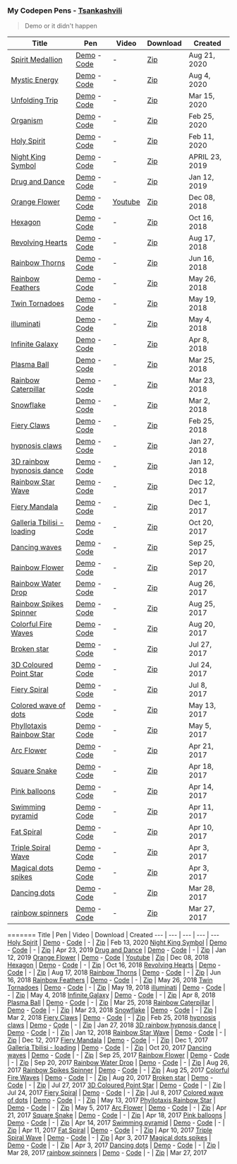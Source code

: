 ### My Codepen Pens - [Tsankashvili](https://codepen.io/Tsankashvili/)

> Demo or it didn't happen

| Title                                                   | Pen                                                                                                                                                          | Video                                                  | Download                                                                          | Created        |
| ------------------------------------------------------- | ------------------------------------------------------------------------------------------------------------------------------------------------------------ | ------------------------------------------------------ | --------------------------------------------------------------------------------- | -------------- |
| [Spirit Medallion](/spirit-medallion)                             | [Demo](https://codepen.io/Tsankashvili/live/KKzNxwj) - [Code](https://codepen.io/Tsankashvili/pen/KKzNxwj)                                                   | -                                                      | [Zip](https://codepen.io/Tsankashvili/share/zip/KKzNxwj)                          | Aug 21, 2020   |
| [Mystic Energy](/mystic-energy)                             | [Demo](https://codepen.io/Tsankashvili/live/poyojgV) - [Code](https://codepen.io/Tsankashvili/pen/poyojgV)                                                   | -                                                      | [Zip](https://codepen.io/Tsankashvili/share/zip/poyojgV)                          | Aug 4, 2020   |
| [Unfolding Trip](/unfolding-trip)                             | [Demo](https://codepen.io/Tsankashvili/live/GRJdZGL) - [Code](https://codepen.io/Tsankashvili/pen/GRJdZGL)                                                   | -                                                      | [Zip](https://codepen.io/Tsankashvili/share/zip/GRJdZGL)                          | Mar 15, 2020   |
| [Organism](/organism)                             | [Demo](https://codepen.io/Tsankashvili/live/MWwJQrJ) - [Code](https://codepen.io/Tsankashvili/pen/MWwJQrJ)                                                   | -                                                      | [Zip](https://codepen.io/Tsankashvili/share/zip/MWwJQrJ)                          | Feb 25, 2020   |
| [Holy Spirit](/holy-spirit)                             | [Demo](https://codepen.io/Tsankashvili/live/KKpdGEO) - [Code](https://codepen.io/Tsankashvili/pen/KKpdGEO)                                                   | -                                                      | [Zip](https://codepen.io/Tsankashvili/share/zip/KKpdGEO)                          | Feb 11, 2020   |
| [Night King Symbol](/night-king-symbol)                 | [Demo](https://codepen.io/Tsankashvili/live/KYGwjO) - [Code](https://codepen.io/Tsankashvili/pen/KYGwjO)                                                     | -                                                      | [Zip](https://codepen.io/Tsankashvili/share/zip/KYGwjO)                           | APRIL 23, 2019 |
| [Drug and Dance](/drug-and-dance)                       | [Demo](https://codepen.io/Tsankashvili/live/BvGvPR) - [Code](https://codepen.io/Tsankashvili/pen/BvGvPR)                                                     | -                                                      | [Zip](https://codepen.io/Tsankashvili/share/zip/BvGvPR)                           | Jan 12, 2019   |
| [Orange Flower](/orange-flower)                         | [Demo](https://codepen.io/Tsankashvili/live/bObMOe) - [Code](https://codepen.io/Tsankashvili/pen/bObMOe)                                                     | [Youtube](https://www.youtube.com/watch?v=Tm3qrZFxhdg) | [Zip](https://codepen.io/Tsankashvili/share/zip/bObMOe)                           | Dec 08, 2018   |
| [Hexagon](/hexagon)                                     | [Demo](https://codepen.io/Tsankashvili/live/zmPXGX) - [Code](https://codepen.io/Tsankashvili/pen/zmPXGX)                                                     | -                                                      | [Zip](https://codepen.io/Tsankashvili/share/zip/zmPXGX)                           | Oct 16, 2018   |
| [Revolving Hearts](/revolving-hearts)                   | [Demo](https://codepen.io/Tsankashvili/live/WKVKLq) - [Code](https://codepen.io/Tsankashvili/pen/WKVKLq)                                                     | -                                                      | [Zip](https://codepen.io/Tsankashvili/share/zip/WKVKLq)                           | Aug 17, 2018   |
| [Rainbow Thorns](/rainbow-thorns)                       | [Demo](https://codepen.io/Tsankashvili/live/JZrapG) - [Code](https://codepen.io/Tsankashvili/pen/JZrapG)                                                     | -                                                      | [Zip](https://codepen.io/Tsankashvili/share/zip/JZrapG)                           | Jun 16, 2018   |
| [Rainbow Feathers](/rainbow-feathers)                   | [Demo](https://codepen.io/Tsankashvili/live/qYeEwO) - [Code](https://codepen.io/Tsankashvili/pen/qYeEwO)                                                     | -                                                      | [Zip](https://codepen.io/Tsankashvili/share/zip/qYeEwO)                           | May 26, 2018   |
| [Twin Tornadoes](/twin-tornadoes)                       | [Demo](https://codepen.io/Tsankashvili/live/MGZMGN) - [Code](https://codepen.io/Tsankashvili/pen/MGZMGN)                                                     | -                                                      | [Zip](https://codepen.io/Tsankashvili/share/zip/MGZMGN)                           | May 19, 2018   |
| [illuminati](/illuminati)                               | [Demo](https://codepen.io/Tsankashvili/live/yjompv) - [Code](https://codepen.io/Tsankashvili/pen/yjompv)                                                     | -                                                      | [Zip](https://codepen.io/Tsankashvili/share/zip/yjompv)                           | May 4, 2018    |
| [Infinite Galaxy](/infinite-galaxy)                     | [Demo](https://codepen.io/Tsankashvili/live/jzQQMa) - [Code](https://codepen.io/Tsankashvili/pen/jzQQMa)                                                     | -                                                      | [Zip](https://codepen.io/Tsankashvili/share/zip/jzQQMa)                           | Apr 8, 2018    |
| [Plasma Ball](/plasma-ball)                             | [Demo](https://codepen.io/Tsankashvili/live/MVvLZB) - [Code](https://codepen.io/Tsankashvili/pen/MVvLZB)                                                     | -                                                      | [Zip](https://codepen.io/Tsankashvili/share/zip/MVvLZB)                           | Mar 25, 2018   |
| [Rainbow Caterpillar](/rainbow-caterpillar)             | [Demo](https://codepen.io/Tsankashvili/live/bvRZjz) - [Code](https://codepen.io/Tsankashvili/pen/bvRZjz)                                                     | -                                                      | [Zip](https://codepen.io/Tsankashvili/share/zip/bvRZjz)                           | Mar 23, 2018   |
| [Snowflake](/snowflake)                                 | [Demo](https://codepen.io/Tsankashvili/live/OQGyVO) - [Code](https://codepen.io/Tsankashvili/pen/OQGyVO)                                                     | -                                                      | [Zip](https://codepen.io/Tsankashvili/share/zip/OQGyVO)                           | Mar 2, 2018    |
| [Fiery Claws](/fiery-claws)                             | [Demo](https://codepen.io/Tsankashvili/live/ZrqGZe) - [Code](https://codepen.io/Tsankashvili/pen/ZrqGZe)                                                     | -                                                      | [Zip](https://codepen.io/Tsankashvili/share/zip/ZrqGZe)                           | Feb 25, 2018   |
| [hypnosis claws](/hypnosis-claws)                       | [Demo](https://codepen.io/Tsankashvili/live/ZvgNVg) - [Code](https://codepen.io/Tsankashvili/pen/ZvgNVg)                                                     | -                                                      | [Zip](https://codepen.io/Tsankashvili/share/zip/ZvgNVg)                           | Jan 27, 2018   |
| [3D rainbow hypnosis dance](/3d-rainbow-hypnosis-dance) | [Demo](https://codepen.io/Tsankashvili/live/rpvZYE) - [Code](https://codepen.io/Tsankashvili/pen/rpvZYE)                                                     | -                                                      | [Zip](https://codepen.io/Tsankashvili/share/zip/rpvZYE)                           | Jan 12, 2018   |
| [Rainbow Star Wave](/rainbow-star-wave)                 | [Demo](https://codepen.io/Tsankashvili/live/PEoXQR) - [Code](https://codepen.io/Tsankashvili/pen/PEoXQR)                                                     | -                                                      | [Zip](https://codepen.io/Tsankashvili/share/zip/PEoXQR)                           | Dec 12, 2017   |
| [Fiery Mandala](/fiery-mandala)                         | [Demo](https://codepen.io/Tsankashvili/live/zPyQvr) - [Code](https://codepen.io/Tsankashvili/pen/zPyQvr)                                                     | -                                                      | [Zip](https://codepen.io/Tsankashvili/share/zip/zPyQvr)                           | Dec 1, 2017    |
| [Galleria Tbilisi - loading](/galleria-tbilisi-loading) | [Demo](https://codepen.io/Tsankashvili/live/QqopeK) - [Code](https://codepen.io/Tsankashvili/pen/QqopeK)                                                     | -                                                      | [Zip](https://codepen.io/Tsankashvili/share/zip/QqopeK)                           | Oct 20, 2017   |
| [Dancing waves](/dancing-waves)                         | [Demo](https://codepen.io/Tsankashvili/live/BwpwZz) - [Code](https://codepen.io/Tsankashvili/pen/BwpwZz)                                                     | -                                                      | [Zip](https://codepen.io/Tsankashvili/share/zip/BwpwZz)                           | Sep 25, 2017   |
| [Rainbow Flower](/rainbow-flower)                       | [Demo](https://codepen.io/Tsankashvili/live/oGxOZr) - [Code](https://codepen.io/Tsankashvili/pen/oGxOZr)                                                     | -                                                      | [Zip](https://codepen.io/Tsankashvili/share/zip/oGxOZr)                           | Sep 20, 2017   |
| [Rainbow Water Drop](/rainbow-water-drop)               | [Demo](https://codepen.io/Tsankashvili/live/ddfe838e5808d6f44515eb084666736a) - [Code](https://codepen.io/Tsankashvili/pen/ddfe838e5808d6f44515eb084666736a) | -                                                      | [Zip](https://codepen.io/Tsankashvili/share/zip/ddfe838e5808d6f44515eb084666736a) | Aug 26, 2017   |
| [Rainbow Spikes Spinner](/rainbow-spinners)             | [Demo](https://codepen.io/Tsankashvili/live/ZJMpMr) - [Code](https://codepen.io/Tsankashvili/pen/ZJMpMr)                                                     | -                                                      | [Zip](https://codepen.io/Tsankashvili/share/zip/ZJMpMr)                           | Aug 25, 2017   |
| [Colorful Fire Waves](/colorful-fire-waves)             | [Demo](https://codepen.io/Tsankashvili/live/dzmVOJ) - [Code](https://codepen.io/Tsankashvili/pen/dzmVOJ)                                                     | -                                                      | [Zip](https://codepen.io/Tsankashvili/share/zip/dzmVOJ)                           | Aug 20, 2017   |
| [Broken star](/broken-star)                             | [Demo](https://codepen.io/Tsankashvili/live/GvJPLN) - [Code](https://codepen.io/Tsankashvili/pen/GvJPLN)                                                     | -                                                      | [Zip](https://codepen.io/Tsankashvili/share/zip/GvJPLN)                           | Jul 27, 2017   |
| [3D Coloured Point Star](/3d-coloured-point-star)       | [Demo](https://codepen.io/Tsankashvili/live/XaWxLa) - [Code](https://codepen.io/Tsankashvili/pen/XaWxLa)                                                     | -                                                      | [Zip](https://codepen.io/Tsankashvili/share/zip/XaWxLa)                           | Jul 24, 2017   |
| [Fiery Spiral](/fiery-spiral)                           | [Demo](https://codepen.io/Tsankashvili/live/xryRKd) - [Code](https://codepen.io/Tsankashvili/pen/xryRKd)                                                     | -                                                      | [Zip](https://codepen.io/Tsankashvili/share/zip/xryRKd)                           | Jul 8, 2017    |
| [Colored wave of dots](/colored-wave-of-dots)           | [Demo](https://codepen.io/Tsankashvili/live/WjJXEZ) - [Code](https://codepen.io/Tsankashvili/pen/WjJXEZ)                                                     | -                                                      | [Zip](https://codepen.io/Tsankashvili/share/zip/WjJXEZ)                           | May 13, 2017   |
| [Phyllotaxis Rainbow Star](/phyllotaxis-rainbow-star)   | [Demo](https://codepen.io/Tsankashvili/live/PmJrjX) - [Code](https://codepen.io/Tsankashvili/pen/PmJrjX)                                                     | -                                                      | [Zip](https://codepen.io/Tsankashvili/share/zip/PmJrjX)                           | May 5, 2017    |
| [Arc Flower](/arc-flower)                               | [Demo](https://codepen.io/Tsankashvili/live/rmeXEq) - [Code](https://codepen.io/Tsankashvili/pen/rmeXEq)                                                     | -                                                      | [Zip](https://codepen.io/Tsankashvili/share/zip/rmeXEq)                           | Apr 21, 2017   |
| [Square Snake](/square-snake)                           | [Demo](https://codepen.io/Tsankashvili/live/jmbYGK) - [Code](https://codepen.io/Tsankashvili/pen/jmbYGK)                                                     | -                                                      | [Zip](https://codepen.io/Tsankashvili/share/zip/jmbYGK)                           | Apr 18, 2017   |
| [Pink balloons](/pink-balloons)                         | [Demo](https://codepen.io/Tsankashvili/live/RVNejv) - [Code](https://codepen.io/Tsankashvili/pen/RVNejv)                                                     | -                                                      | [Zip](https://codepen.io/Tsankashvili/share/zip/RVNejv)                           | Apr 14, 2017   |
| [Swimming pyramid](/swimming-pyramid)                   | [Demo](https://codepen.io/Tsankashvili/live/oWvWZO) - [Code](https://codepen.io/Tsankashvili/pen/oWvWZO)                                                     | -                                                      | [Zip](https://codepen.io/Tsankashvili/share/zip/oWvWZO)                           | Apr 11, 2017   |
| [Fat Spiral](/fat-spiral)                               | [Demo](https://codepen.io/Tsankashvili/live/mWNQqq) - [Code](https://codepen.io/Tsankashvili/pen/mWNQqq)                                                     | -                                                      | [Zip](https://codepen.io/Tsankashvili/share/zip/mWNQqq)                           | Apr 10, 2017   |
| [Triple Spiral Wave](/triple-spiral-wave)               | [Demo](https://codepen.io/Tsankashvili/live/PpLwwW) - [Code](https://codepen.io/Tsankashvili/pen/PpLwwW)                                                     | -                                                      | [Zip](https://codepen.io/Tsankashvili/share/zip/PpLwwW)                           | Apr 3, 2017    |
| [Magical dots spikes](/magical-dots-spikes)             | [Demo](https://codepen.io/Tsankashvili/live/RpdNNa) - [Code](https://codepen.io/Tsankashvili/pen/RpdNNa)                                                     | -                                                      | [Zip](https://codepen.io/Tsankashvili/share/zip/RpdNNa)                           | Apr 3, 2017    |
| [Dancing dots](/dancing-dots)                           | [Demo](https://codepen.io/Tsankashvili/live/yMRyzO) - [Code](https://codepen.io/Tsankashvili/pen/yMRyzO)                                                     | -                                                      | [Zip](https://codepen.io/Tsankashvili/share/zip/yMRyzO)                           | Mar 28, 2017   |
| [rainbow spinners](/rainbow-spinners)                   | [Demo](https://codepen.io/Tsankashvili/live/qrMaxy) - [Code](https://codepen.io/Tsankashvili/pen/qrMaxy)                                                     | -                                                      | [Zip](https://codepen.io/Tsankashvili/share/zip/qrMaxy)                           | Mar 27, 2017   |
=======
Title | Pen | Video | Download | Created
--- | --- | --- | --- | ---
[Holy Spirit](/holy-spirit) | [Demo](https://codepen.io/Tsankashvili/live/KKpdGEO)  - [Code](https://codepen.io/Tsankashvili/pen/KKpdGEO) | - | [Zip](https://codepen.io/Tsankashvili/share/zip/KKpdGEO) | Feb 13, 2020
[Night King Symbol](/night-king-symbol) | [Demo](https://codepen.io/Tsankashvili/live/KYGwjO)  - [Code](https://codepen.io/Tsankashvili/pen/KYGwjO) | - | [Zip](https://codepen.io/Tsankashvili/share/zip/KYGwjO) | Apr 23, 2019
[Drug and Dance](/drug-and-dance) | [Demo](https://codepen.io/Tsankashvili/live/BvGvPR)  - [Code](https://codepen.io/Tsankashvili/pen/BvGvPR) | - | [Zip](https://codepen.io/Tsankashvili/share/zip/BvGvPR) | Jan 12, 2019
[Orange Flower](/orange-flower) | [Demo](https://codepen.io/Tsankashvili/live/bObMOe)  - [Code](https://codepen.io/Tsankashvili/pen/bObMOe) | [Youtube](https://www.youtube.com/watch?v=Tm3qrZFxhdg) | [Zip](https://codepen.io/Tsankashvili/share/zip/bObMOe) | Dec 08, 2018
[Hexagon](/hexagon) | [Demo](https://codepen.io/Tsankashvili/live/zmPXGX)  - [Code](https://codepen.io/Tsankashvili/pen/zmPXGX) | - | [Zip](https://codepen.io/Tsankashvili/share/zip/zmPXGX) | Oct 16, 2018
[Revolving Hearts](/revolving-hearts) | [Demo](https://codepen.io/Tsankashvili/live/WKVKLq)  - [Code](https://codepen.io/Tsankashvili/pen/WKVKLq) | - | [Zip](https://codepen.io/Tsankashvili/share/zip/WKVKLq) | Aug 17, 2018
[Rainbow Thorns](/rainbow-thorns) | [Demo](https://codepen.io/Tsankashvili/live/JZrapG)  - [Code](https://codepen.io/Tsankashvili/pen/JZrapG) | - | [Zip](https://codepen.io/Tsankashvili/share/zip/JZrapG) | Jun 16, 2018
[Rainbow Feathers](/rainbow-feathers) | [Demo](https://codepen.io/Tsankashvili/live/qYeEwO)  - [Code](https://codepen.io/Tsankashvili/pen/qYeEwO) | - | [Zip](https://codepen.io/Tsankashvili/share/zip/qYeEwO) | May 26, 2018
[Twin Tornadoes](/twin-tornadoes) | [Demo](https://codepen.io/Tsankashvili/live/MGZMGN)  - [Code](https://codepen.io/Tsankashvili/pen/MGZMGN) | - | [Zip](https://codepen.io/Tsankashvili/share/zip/MGZMGN) | May 19, 2018
[illuminati](/illuminati) | [Demo](https://codepen.io/Tsankashvili/live/yjompv)  - [Code](https://codepen.io/Tsankashvili/pen/yjompv) | - | [Zip](https://codepen.io/Tsankashvili/share/zip/yjompv) | May 4, 2018
[Infinite Galaxy](/infinite-galaxy) | [Demo](https://codepen.io/Tsankashvili/live/jzQQMa)  - [Code](https://codepen.io/Tsankashvili/pen/jzQQMa) | - | [Zip](https://codepen.io/Tsankashvili/share/zip/jzQQMa) | Apr 8, 2018
[Plasma Ball](/plasma-ball) | [Demo](https://codepen.io/Tsankashvili/live/MVvLZB)  - [Code](https://codepen.io/Tsankashvili/pen/MVvLZB) | - | [Zip](https://codepen.io/Tsankashvili/share/zip/MVvLZB) | Mar 25, 2018
[Rainbow Caterpillar](/rainbow-caterpillar) | [Demo](https://codepen.io/Tsankashvili/live/bvRZjz)  - [Code](https://codepen.io/Tsankashvili/pen/bvRZjz) | - | [Zip](https://codepen.io/Tsankashvili/share/zip/bvRZjz) | Mar 23, 2018
[Snowflake](/snowflake) | [Demo](https://codepen.io/Tsankashvili/live/OQGyVO)  - [Code](https://codepen.io/Tsankashvili/pen/OQGyVO) | - | [Zip](https://codepen.io/Tsankashvili/share/zip/OQGyVO) | Mar 2, 2018
[Fiery Claws](/fiery-claws) | [Demo](https://codepen.io/Tsankashvili/live/ZrqGZe)  - [Code](https://codepen.io/Tsankashvili/pen/ZrqGZe) | - | [Zip](https://codepen.io/Tsankashvili/share/zip/ZrqGZe) | Feb 25, 2018
[hypnosis claws](/hypnosis-claws) | [Demo](https://codepen.io/Tsankashvili/live/ZvgNVg)  - [Code](https://codepen.io/Tsankashvili/pen/ZvgNVg) | - | [Zip](https://codepen.io/Tsankashvili/share/zip/ZvgNVg) | Jan 27, 2018
[3D rainbow hypnosis dance](/3d-rainbow-hypnosis-dance) | [Demo](https://codepen.io/Tsankashvili/live/rpvZYE)  - [Code](https://codepen.io/Tsankashvili/pen/rpvZYE) | - | [Zip](https://codepen.io/Tsankashvili/share/zip/rpvZYE) | Jan 12, 2018
[Rainbow Star Wave](/rainbow-star-wave) | [Demo](https://codepen.io/Tsankashvili/live/PEoXQR)  - [Code](https://codepen.io/Tsankashvili/pen/PEoXQR) | - | [Zip](https://codepen.io/Tsankashvili/share/zip/PEoXQR) | Dec 12, 2017
[Fiery Mandala](/fiery-mandala) | [Demo](https://codepen.io/Tsankashvili/live/zPyQvr)  - [Code](https://codepen.io/Tsankashvili/pen/zPyQvr) | - | [Zip](https://codepen.io/Tsankashvili/share/zip/zPyQvr) | Dec 1, 2017
[Galleria Tbilisi - loading](/galleria-tbilisi-loading) | [Demo](https://codepen.io/Tsankashvili/live/QqopeK)  - [Code](https://codepen.io/Tsankashvili/pen/QqopeK) | - | [Zip](https://codepen.io/Tsankashvili/share/zip/QqopeK) | Oct 20, 2017
[Dancing waves](/dancing-waves) | [Demo](https://codepen.io/Tsankashvili/live/BwpwZz)  - [Code](https://codepen.io/Tsankashvili/pen/BwpwZz) | - | [Zip](https://codepen.io/Tsankashvili/share/zip/BwpwZz) | Sep 25, 2017
[Rainbow Flower](/rainbow-flower) | [Demo](https://codepen.io/Tsankashvili/live/oGxOZr)  - [Code](https://codepen.io/Tsankashvili/pen/oGxOZr) | - | [Zip](https://codepen.io/Tsankashvili/share/zip/oGxOZr) | Sep 20, 2017
[Rainbow Water Drop](/rainbow-water-drop) | [Demo](https://codepen.io/Tsankashvili/live/ddfe838e5808d6f44515eb084666736a)  - [Code](https://codepen.io/Tsankashvili/pen/ddfe838e5808d6f44515eb084666736a) | - | [Zip](https://codepen.io/Tsankashvili/share/zip/ddfe838e5808d6f44515eb084666736a) | Aug 26, 2017
[Rainbow Spikes Spinner](/rainbow-spinners) | [Demo](https://codepen.io/Tsankashvili/live/ZJMpMr)  - [Code](https://codepen.io/Tsankashvili/pen/ZJMpMr) | - | [Zip](https://codepen.io/Tsankashvili/share/zip/ZJMpMr) | Aug 25, 2017
[Colorful Fire Waves](/colorful-fire-waves) | [Demo](https://codepen.io/Tsankashvili/live/dzmVOJ)  - [Code](https://codepen.io/Tsankashvili/pen/dzmVOJ) | - | [Zip](https://codepen.io/Tsankashvili/share/zip/dzmVOJ) | Aug 20, 2017
[Broken star](/broken-star) | [Demo](https://codepen.io/Tsankashvili/live/GvJPLN)  - [Code](https://codepen.io/Tsankashvili/pen/GvJPLN) | - | [Zip](https://codepen.io/Tsankashvili/share/zip/GvJPLN) | Jul 27, 2017
[3D Coloured Point Star](/3d-coloured-point-star) | [Demo](https://codepen.io/Tsankashvili/live/XaWxLa)  - [Code](https://codepen.io/Tsankashvili/pen/XaWxLa) | - | [Zip](https://codepen.io/Tsankashvili/share/zip/XaWxLa) | Jul 24, 2017
[Fiery Spiral](/fiery-spiral) | [Demo](https://codepen.io/Tsankashvili/live/xryRKd)  - [Code](https://codepen.io/Tsankashvili/pen/xryRKd) | - | [Zip](https://codepen.io/Tsankashvili/share/zip/xryRKd) | Jul 8, 2017
[Colored wave of dots](/colored-wave-of-dots) | [Demo](https://codepen.io/Tsankashvili/live/WjJXEZ)  - [Code](https://codepen.io/Tsankashvili/pen/WjJXEZ) | - | [Zip](https://codepen.io/Tsankashvili/share/zip/WjJXEZ) | May 13, 2017
[Phyllotaxis Rainbow Star](/phyllotaxis-rainbow-star) | [Demo](https://codepen.io/Tsankashvili/live/PmJrjX)  - [Code](https://codepen.io/Tsankashvili/pen/PmJrjX) | - | [Zip](https://codepen.io/Tsankashvili/share/zip/PmJrjX) | May 5, 2017
[Arc Flower](/arc-flower) | [Demo](https://codepen.io/Tsankashvili/live/rmeXEq)  - [Code](https://codepen.io/Tsankashvili/pen/rmeXEq) | - | [Zip](https://codepen.io/Tsankashvili/share/zip/rmeXEq) | Apr 21, 2017
[Square Snake](/square-snake) | [Demo](https://codepen.io/Tsankashvili/live/jmbYGK)  - [Code](https://codepen.io/Tsankashvili/pen/jmbYGK) | - | [Zip](https://codepen.io/Tsankashvili/share/zip/jmbYGK) | Apr 18, 2017
[Pink balloons](/pink-balloons) | [Demo](https://codepen.io/Tsankashvili/live/RVNejv)  - [Code](https://codepen.io/Tsankashvili/pen/RVNejv) | - | [Zip](https://codepen.io/Tsankashvili/share/zip/RVNejv) | Apr 14, 2017
[Swimming pyramid](/swimming-pyramid) | [Demo](https://codepen.io/Tsankashvili/live/oWvWZO)  - [Code](https://codepen.io/Tsankashvili/pen/oWvWZO) | - | [Zip](https://codepen.io/Tsankashvili/share/zip/oWvWZO) | Apr 11, 2017
[Fat Spiral](/fat-spiral) | [Demo](https://codepen.io/Tsankashvili/live/mWNQqq)  - [Code](https://codepen.io/Tsankashvili/pen/mWNQqq) | - | [Zip](https://codepen.io/Tsankashvili/share/zip/mWNQqq) | Apr 10, 2017
[Triple Spiral Wave](/triple-spiral-wave) | [Demo](https://codepen.io/Tsankashvili/live/PpLwwW)  - [Code](https://codepen.io/Tsankashvili/pen/PpLwwW) | - | [Zip](https://codepen.io/Tsankashvili/share/zip/PpLwwW) | Apr 3, 2017
[Magical dots spikes](/magical-dots-spikes) | [Demo](https://codepen.io/Tsankashvili/live/RpdNNa)  - [Code](https://codepen.io/Tsankashvili/pen/RpdNNa) | - | [Zip](https://codepen.io/Tsankashvili/share/zip/RpdNNa) | Apr 3, 2017
[Dancing dots](/dancing-dots) | [Demo](https://codepen.io/Tsankashvili/live/yMRyzO)  - [Code](https://codepen.io/Tsankashvili/pen/yMRyzO) | - | [Zip](https://codepen.io/Tsankashvili/share/zip/yMRyzO) | Mar 28, 2017
[rainbow spinners](/rainbow-spinners) | [Demo](https://codepen.io/Tsankashvili/live/qrMaxy)  - [Code](https://codepen.io/Tsankashvili/pen/qrMaxy) | - | [Zip](https://codepen.io/Tsankashvili/share/zip/qrMaxy) | Mar 27, 2017
